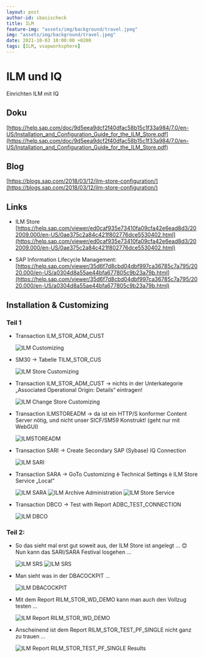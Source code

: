 ```yaml
---
layout: post
author-id: sbasischeck
title: ILM
feature-img: "assets/img/background/travel.jpeg"
img: "assets/img/background/travel.jpeg"
date: 2021-10-03 10:00:00 +0200
tags: [ILM, vsapworksphere]
---
```


# ILM und IQ

Einrichten ILM mit IQ

## Doku

[https://help.sap.com/doc/9d5eea9dcf2f40dfac58b15c1f33a984/7.0/en-US/Installation_and_Configuration_Guide_for_the_ILM_Store.pdf](https://help.sap.com/doc/9d5eea9dcf2f40dfac58b15c1f33a984/7.0/en-US/Installation_and_Configuration_Guide_for_the_ILM_Store.pdf)

## Blog

[https://blogs.sap.com/2018/03/12/ilm-store-configuration/](https://blogs.sap.com/2018/03/12/ilm-store-configuration/)

## Links

- ILM Store  
  [https://help.sap.com/viewer/ed0caf935e73410fa09cfa42e6ead8d3/202009.000/en-US/0ae375c2a84c421f802776dce5530402.html](https://help.sap.com/viewer/ed0caf935e73410fa09cfa42e6ead8d3/202009.000/en-US/0ae375c2a84c421f802776dce5530402.html)

- SAP Information Lifecycle Management:  
[https://help.sap.com/viewer/35d6f7d8cbd04dbf997ca36785c7a795/2020.000/en-US/a0304d8a55ae44bfa677805c9b23a79b.html](https://help.sap.com/viewer/35d6f7d8cbd04dbf997ca36785c7a795/2020.000/en-US/a0304d8a55ae44bfa677805c9b23a79b.html)


## Installation & Customizing

### Teil 1

- Transaction ILM_STOR_ADM_CUST
  
  ![ILM Customizing](/assets/img/vsapworkspace/ilm-customizing.png)
 
- SM30 -> Tabelle TILM_STOR_CUS
  
  ![ILM Store Customizing](/assets/img/vsapworkspace/ilm-store-customizing.png)

 
- Transaction ILM_STOR_ADM_CUST -> nichts in der Unterkategorie „Associated Operational Origin: Details“ eintragen!
  
  ![ILM Change Store Customizing](/assets/img/vsapworkspace/ilm-change-store-client.png)

 - Transaction ILMSTOREADM -> da ist ein HTTP/S konformer Content Server nötig, und nicht unser SICF/SM59 Konstrukt! (geht nur mit WebGUI)
  
   ![ILMSTOREADM](/assets/img/vsapworkspace/ilm-storeadm.png)

 - Transaction SARI -> Create Secondary SAP (Sybase) IQ Connection
  
   ![ILM SARI](/assets/img/vsapworkspace/ilm-sari.png)

- Transaction SARA -> GoTo Customizing è Technical Settings è ILM Store Service „Local“
  
  ![ILM SARA](/assets/img/vsapworkspace/ilm-sara.png)
  ![ILM Archive Administration](/assets/img/vsapworkspace/ilm-archive-admin.png)
  ![ILM Store Service](/assets/img/vsapworkspace/ilm-store-service.png)

- Transaction DBCO -> Test with Report ADBC_TEST_CONNECTION
  
  ![ILM DBCO](/assets/img/vsapworkspace/ilm-dbco.png)

### Teil 2:

- So das sieht mal erst gut soweit aus, der ILM Store ist angelegt … 😊  
Nun kann das SARI/SARA Festival losgehen …

  ![ILM SRS](/assets/img/vsapworkspace/ilm-srs-1.png)
  ![ILM SRS](/assets/img/vsapworkspace/ilm-srs-2.png)

- Man sieht was in der DBACOCKPIT …
  
  ![ILM DBACOCKPIT](/assets/img/vsapworkspace/ilm-dbacockpit.png)

- Mit dem Report RILM_STOR_WD_DEMO kann man auch den Vollzug testen …
  
  ![ILM Report RILM_STOR_WD_DEMO](/assets/img/vsapworkspace/ilm-rilm-store-report.png)

- Anscheinend ist dem Report RILM_STOR_TEST_PF_SINGLE nicht ganz zu trauen …
  
  ![ILM Report RILM_STOR_TEST_PF_SINGLE Results](/assets/img/vsapworkspace/ilm-rilm-store-report-result.png)


